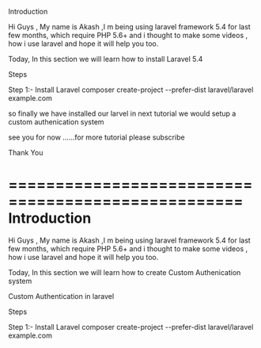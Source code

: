 
Introduction

Hi Guys , My name is Akash ,I m being using laravel framework 5.4 for last few months,
 which require PHP 5.6+ and i thought to make some videos , how i use laravel and hope it will help you too.

Today, In this section we will learn how to install Laravel 5.4

Steps

Step 1:- Install Laravel 
composer create-project --prefer-dist laravel/laravel example.com



so finally we have installed our larvel in next tutorial we would setup a custom authenication system 


see you for now ......for more tutorial please subscribe

Thank You






























===================================================
Introduction
===================================================
Hi Guys , My name is Akash ,I m being using laravel framework 5.4 for last few months, which require PHP 5.6+ and i thought to make some videos , how i use laravel and hope it will help you too.

Today, In this section we will learn how to create Custom Authenication system

Custom Authentication in laravel 

Steps

Step 1:- Install Laravel 
composer create-project --prefer-dist laravel/laravel example.com













